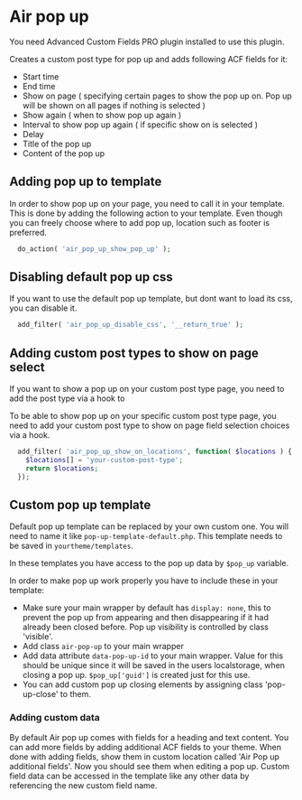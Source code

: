 # Air pop up

You need Advanced Custom Fields PRO plugin installed to use this plugin.

Creates a custom post type for pop up and adds following ACF fields for it:
* Start time
* End time
* Show on page ( specifying certain pages to show the pop up on. Pop up will be shown on all pages if nothing is selected )
* Show again ( when to show pop up again )
* Interval to show pop up again ( if specific show on is selected )
* Delay
* Title of the pop up
* Content of the pop up

## Adding pop up to template

In order to show pop up on your page, you need to call it in your template. This is done by adding the following action to your template. Even though you can freely choose where to add pop up, location such as footer is preferred. 

```php
  do_action( 'air_pop_up_show_pop_up' );
```

## Disabling default pop up css

If you want to use the default pop up template, but dont want to load its css, you can disable it.

```php
  add_filter( 'air_pop_up_disable_css', '__return_true' );
```

## Adding custom post types to show on page select

If you want to show a pop up on your custom post type page, you need to add the post type via a hook to 

To be able to show pop up on your specific custom post type page, you need to add your custom post type to show on page field selection choices via a hook.

```php
  add_filter( 'air_pop_up_show_on_locations', function( $locations ) {
    $locations[] = 'your-custom-post-type';
    return $locations;
  });
```

## Custom pop up template

Default pop up template can be replaced by your own custom one. You will need to name it like `pop-up-template-default.php`. This template needs to be saved in `yourtheme/templates`.

In these templates you have access to the pop up data by `$pop_up` variable.

In order to make pop up work properly you have to include these in your template:
* Make sure your main wrapper by default has `display: none`, this to prevent the pop up from appearing and then disappearing if it had already been closed before. Pop up visibility is controlled by class 'visible'.
* Add class `air-pop-up` to your main wrapper
* Add data attribute `data-pop-up-id` to your main wrapper. Value for this should be unique since it will be saved in the users localstorage, when closing a pop up. `$pop_up['guid']` is created just for this use.
* You can add custom pop up closing elements by assigning class 'pop-up-close' to them.

### Adding custom data

By default Air pop up comes with fields for a heading and text content. You can add more fields by adding additional ACF fields to your theme. When done with adding fields, show them in custom location called 'Air Pop up additional fields'. Now you should see them when editing a pop up. Custom field data can be accessed in the template like any other data by referencing the new custom field name.